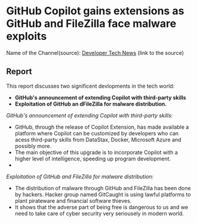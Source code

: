 # GitHub Copilot gains extensions as GitHub and FileZilla face malware exploits
Name of the Channel(source): [Developer Tech News](https://www.developer-tech.com/news/2024/may/28/github-copilot-gains-extensions-github-filezilla-face-malware-exploits/) (link to the source)
## Report
This report discusses two significent devlopments in the tech world:
- **GitHub's announcement of extending Copilot with third-party skills**
- **Exploitation of GitHub an dFileZilla for malware distribution.**

*GitHub's announcement of extending Copilot with third-party skills:*
- GitHub, through the release of Copilot Extension, has made available a platform where Copilot can be customized by developers who can acess third-party skills from DataStax, Docker, Microsoft Azure and possibly more.
- The main objective of this upgrade is to incorporate Copilot with a higher level of intelligence, speeding up program development.
- 
*Exploitation of GitHub and FileZilla for malware distribution:*
- The distribution of malware through GitHub and FileZilla has been done by hackers. Hacker group named GitCaught is using lawful platforms to plant pirateware and financial software thieves.
- It shows that the adverse part of being free is dangerous to us and we need to take care of cyber security very seriousely in modern world.
